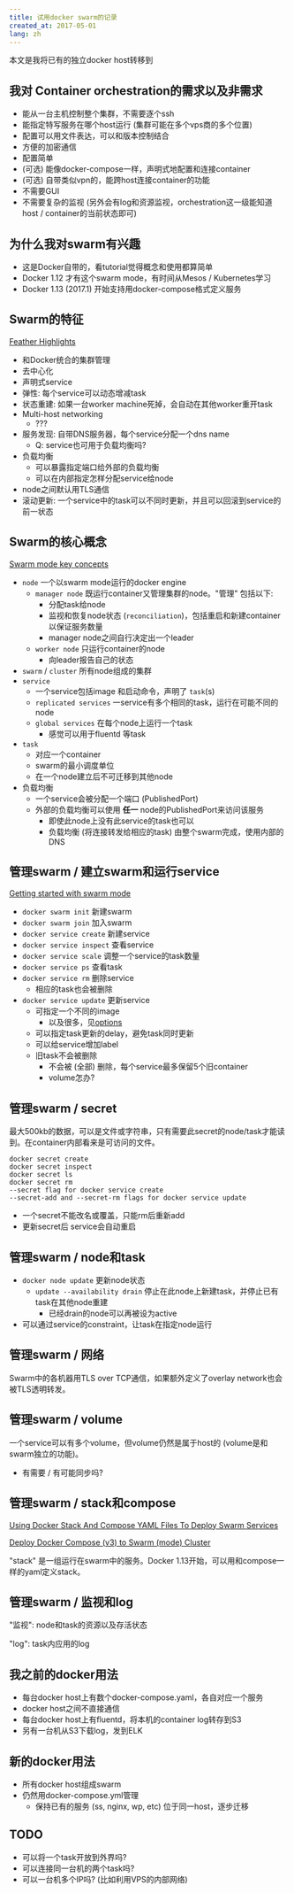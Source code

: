 ```yaml
---
title: 试用docker swarm的记录
created_at: 2017-05-01
lang: zh
---
```


本文是我将已有的独立docker host转移到

## 我对 Container orchestration的需求以及非需求

- 能从一台主机控制整个集群，不需要逐个ssh
- 能指定特写服务在哪个host运行 (集群可能在多个vps商的多个位置)
- 配置可以用文件表达，可以和版本控制结合
- 方便的加密通信
- 配置简单
- (可选) 能像docker-compose一样，声明式地配置和连接container
- (可选) 自带类似vpn的，能跨host连接container的功能
- 不需要GUI
- 不需要复杂的监视 (另外会有log和资源监视，orchestration这一级能知道host / container的当前状态即可)

## 为什么我对swarm有兴趣

- 这是Docker自带的，看tutorial觉得概念和使用都算简单
- Docker 1.12 才有这个swarm mode，有时间从Mesos / Kubernetes学习
- Docker 1.13 (2017.1) 开始支持用docker-compose格式定义服务

## Swarm的特征

[Feather Highlights](https://docs.docker.com/engine/swarm/#feature-highlights)

- 和Docker统合的集群管理
- 去中心化
- 声明式service
- 弹性: 每个service可以动态增减task
- 状态重建: 如果一台worker machine死掉，会自动在其他worker重开task
- Multi-host networking
    - ???
- 服务发现: 自带DNS服务器，每个service分配一个dns name
    - Q: service也可用于负载均衡吗?
- 负载均衡
    - 可以暴露指定端口给外部的负载均衡
    - 可以在内部指定怎样分配service给node
- node之间默认用TLS通信
- 滚动更新: 一个service中的task可以不同时更新，并且可以回滚到service的前一状态

## Swarm的核心概念

[Swarm mode key concepts](https://docs.docker.com/engine/swarm/key-concepts/)

- `node` 一个以swarm mode运行的docker engine
    - `manager node` 既运行container又管理集群的node。"管理" 包括以下:
        - 分配task给node
        - 监视和恢复node状态 (`reconciliation`)，包括重启和新建container以保证服务数量
        - manager node之间自行决定出一个leader
    - `worker node` 只运行container的node
        - 向leader报告自己的状态
- `swarm` / `cluster` 所有node组成的集群
- `service`
    - 一个service包括image 和启动命令，声明了 `task`(s)
    - `replicated services` 一service有多个相同的task，运行在可能不同的node
    - `global services` 在每个node上运行一个task
        - 感觉可以用于fluentd 等task
- `task`
    - 对应一个container
    - swarm的最小调度单位
    - 在一个node建立后不可迁移到其他node
- 负载均衡
    - 一个service会被分配一个端口 (PublishedPort)
    - 外部的负载均衡可以使用 **任一** node的PublishedPort来访问该服务
        - 即使此node上没有此service的task也可以
        - 负载均衡 (将连接转发给相应的task) 由整个swarm完成，使用内部的DNS

## 管理swarm / 建立swarm和运行service

[Getting started with swarm mode](https://docs.docker.com/engine/swarm/swarm-tutorial/)

- `docker swarm init` 新建swarm
- `docker swarm join` 加入swarm
- `docker service create` 新建service
- `docker service inspect` 查看service
- `docker service scale` 调整一个service的task数量
- `docker service ps` 查看task
- `docker service rm` 删除service
    - 相应的task也会被删除
- `docker service update` 更新service
    - 可指定一个不同的image
        - 以及很多，见[options](https://docs.docker.com/engine/reference/commandline/service_update/#options)
    - 可以指定task更新的delay，避免task同时更新
    - 可以给service增加label
    - 旧task不会被删除
        - 不会被 (全部) 删除，每个service最多保留5个旧container
        - volume怎办?

## 管理swarm / secret

最大500kb的数据，可以是文件或字符串，只有需要此secret的node/task才能读到。在container内部看来是可访问的文件。

```text
docker secret create
docker secret inspect
docker secret ls
docker secret rm
--secret flag for docker service create
--secret-add and --secret-rm flags for docker service update
```

- 一个secret不能改名或覆盖，只能rm后重新add
- 更新secret后 service会自动重启

## 管理swarm / node和task

- `docker node update` 更新node状态
    - `update --availability drain` 停止在此node上新建task，并停止已有task在其他node重建
        - 已经drain的node可以再被设为active
- 可以通过service的constraint，让task在指定node运行

## 管理swarm / 网络

Swarm中的各机器用TLS over TCP通信，如果额外定义了overlay network也会被TLS透明转发。

## 管理swarm / volume

一个service可以有多个volume，但volume仍然是属于host的 (volume是和swarm独立的功能)。
- 有需要 / 有可能同步吗?

## 管理swarm / stack和compose

[Using Docker Stack And Compose YAML Files To Deploy Swarm Services](https://technologyconversations.com/2017/01/23/using-docker-stack-and-compose-yaml-files-to-deploy-swarm-services/)

[Deploy Docker Compose (v3) to Swarm (mode) Cluster](https://codefresh.io/blog/deploy-docker-compose-v3-swarm-mode-cluster/)

"stack" 是一组运行在swarm中的服务。Docker 1.13开始，可以用和compose一样的yaml定义stack。

## 管理swarm / 监视和log

"监视": node和task的资源以及存活状态

"log": task内应用的log

## 我之前的docker用法

- 每台docker host上有数个docker-compose.yaml，各自对应一个服务
- docker host之间不直接通信
- 每台docker host上有fluentd，将本机的container log转存到S3
- 另有一台机从S3下载log，发到ELK

## 新的docker用法

- 所有docker host组成swarm
- 仍然用docker-compose.yml管理
    - 保持已有的服务 (ss, nginx, wp, etc) 位于同一host，逐步迁移

## TODO

- 可以将一个task开放到外界吗?
- 可以连接同一台机的两个task吗?
- 可以一台机多个IP吗? (比如利用VPS的内部网络)
